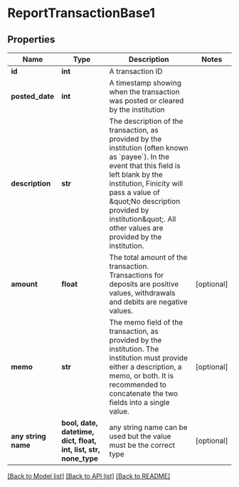 # ReportTransactionBase1


## Properties
Name | Type | Description | Notes
------------ | ------------- | ------------- | -------------
**id** | **int** | A transaction ID | 
**posted_date** | **int** | A timestamp showing when the transaction was posted or cleared by the institution | 
**description** | **str** | The description of the transaction, as provided by the institution (often known as &#x60;payee&#x60;). In the event that this field is left blank by the institution, Finicity will pass a value of \&quot;No description provided by institution\&quot;. All other values are provided by the institution. | 
**amount** | **float** | The total amount of the transaction. Transactions for deposits are positive values, withdrawals and debits are negative values. | [optional] 
**memo** | **str** | The memo field of the transaction, as provided by the institution. The institution must provide either a description, a memo, or both. It is recommended to concatenate the two fields into a single value. | [optional] 
**any string name** | **bool, date, datetime, dict, float, int, list, str, none_type** | any string name can be used but the value must be the correct type | [optional]

[[Back to Model list]](../README.md#documentation-for-models) [[Back to API list]](../README.md#documentation-for-api-endpoints) [[Back to README]](../README.md)


